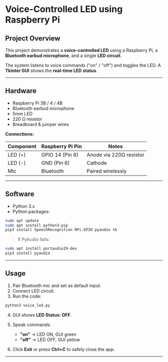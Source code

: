 # Voice-Controlled LED using Raspberry Pi

## Project Overview

This project demonstrates a **voice-controlled LED** using a Raspberry Pi, a **Bluetooth earbud microphone**, and a single **LED circuit**.

The system listens to voice commands ("on" / "off") and toggles the LED. A **Tkinter GUI** shows the **real-time LED status**.

---

## Hardware

* Raspberry Pi 3B / 4 / 4B
* Bluetooth earbud microphone
* 5mm LED
* 220 Ω resistor
* Breadboard & jumper wires

**Connections:**

| Component | Raspberry Pi Pin | Notes                   |
| --------- | ---------------- | ----------------------- |
| LED (+)   | GPIO 14 (Pin 8)  | Anode via 220Ω resistor |
| LED (-)   | GND (Pin 6)      | Cathode                 |
| Mic       | Bluetooth        | Paired wirelessly       |

---

## Software

* Python 3.x
* Python packages:

```bash
sudo apt update
sudo apt install python3-pip
pip3 install SpeechRecognition RPi.GPIO pyaudio tk
```

> If PyAudio fails:

```bash
sudo apt install portaudio19-dev
pip3 install pyaudio
```

---

## Usage

1. Pair Bluetooth mic and set as default input.
2. Connect LED circuit.
3. Run the code:

```bash
python3 voice_led.py
```

4. GUI shows **LED Status: OFF**.
5. Speak commands:

   * **"on"** → LED ON, GUI green
   * **"off"** → LED OFF, GUI yellow
6. Click **Exit** or press **Ctrl+C** to safely close the app.

---


